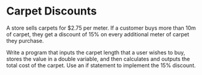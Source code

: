 # Carpet Discounts

A store sells carpets for $2.75 per meter. If a customer buys more than 10m of carpet, they get a discount of 15% on every additional meter of carpet they purchase. 

Write a program that inputs the carpet length that a user wishes to buy, stores the value in a double variable, and then calculates and outputs the total cost of the carpet. Use an if statement to implement the 15% discount.